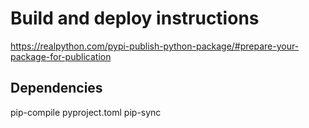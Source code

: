 # Build and deploy instructions

https://realpython.com/pypi-publish-python-package/#prepare-your-package-for-publication

## Dependencies
pip-compile pyproject.toml
pip-sync
